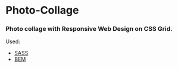# Photo-Collage
### Photo collage with Responsive Web Design on CSS Grid.

Used:
* [SASS](https://sass-scss.ru/)
* [BEM](https://ru.bem.info/)